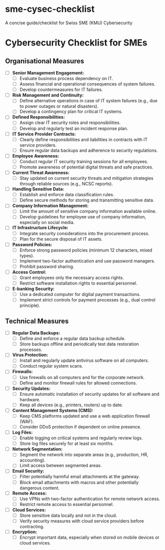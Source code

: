 # sme-cysec-checklist
A concise guide/checklist for Swiss SME (KMU) Cybersecurity

# Cybersecurity Checklist for SMEs

## Organisational Measures
- [ ] **Senior Management Engagement:**
  - [ ] Evaluate business process dependency on IT.
  - [ ] Assess financial and operational consequences of system failures.
  - [ ] Develop countermeasures for IT failures.

- [ ] **Risk Management and Continuity:**
  - [ ] Define alternative operations in case of IT system failures (e.g., due to power outages or natural disasters).
  - [ ] Develop a contingency plan for critical IT systems.

- [ ] **Defined Responsibilities:**
  - [ ] Assign clear IT security roles and responsibilities.
  - [ ] Develop and regularly test an incident response plan.

- [ ] **IT Service Provider Contracts:**
  - [ ] Clearly define responsibilities and liabilities in contracts with IT service providers.
  - [ ] Ensure regular data backups and adherence to security regulations.

- [ ] **Employee Awareness:**
  - [ ] Conduct regular IT security training sessions for all employees.
  - [ ] Promote awareness of potential digital threats and safe practices.

- [ ] **Current Threat Awareness:**
  - [ ] Stay updated on current security threats and mitigation strategies through reliable sources (e.g., NCSC reports).

- [ ] **Handling Sensitive Data:**
  - [ ] Establish and enforce data classification rules.
  - [ ] Define secure methods for storing and transmitting sensitive data.

- [ ] **Company Information Management:**
  - [ ] Limit the amount of sensitive company information available online.
  - [ ] Develop guidelines for employee use of company information, especially on social media.

- [ ] **IT Infrastructure Lifecycle:**
  - [ ] Integrate security considerations into the procurement process.
  - [ ] Plan for the secure disposal of IT assets.

- [ ] **Password Policies:**
  - [ ] Enforce strong password policies (minimum 12 characters, mixed types).
  - [ ] Implement two-factor authentication and use password managers.
  - [ ] Prohibit password sharing.

- [ ] **Access Control:**
  - [ ] Grant employees only the necessary access rights.
  - [ ] Restrict software installation rights to essential personnel.

- [ ] **E-banking Security:**
  - [ ] Use a dedicated computer for digital payment transactions.
  - [ ] Implement strict controls for payment processes (e.g., dual control principle).

## Technical Measures
- [ ] **Regular Data Backups:**
  - [ ] Define and enforce a regular data backup schedule.
  - [ ] Store backups offline and periodically test data restoration processes.

- [ ] **Virus Protection:**
  - [ ] Install and regularly update antivirus software on all computers.
  - [ ] Conduct regular system scans.

- [ ] **Firewalls:**
  - [ ] Use firewalls on all computers and for the corporate network.
  - [ ] Define and monitor firewall rules for allowed connections.

- [ ] **Security Updates:**
  - [ ] Ensure automatic installation of security updates for all software and hardware.
  - [ ] Keep all devices (e.g., printers, routers) up to date.

- [ ] **Content Management Systems (CMS):**
  - [ ] Keep CMS platforms updated and use a web application firewall (WAF).
  - [ ] Consider DDoS protection if dependent on online presence.

- [ ] **Log Files:**
  - [ ] Enable logging on critical systems and regularly review logs.
  - [ ] Store log files securely for at least six months.

- [ ] **Network Segmentation:**
  - [ ] Segment the network into separate areas (e.g., production, HR, accounting).
  - [ ] Limit access between segmented areas.

- [ ] **Email Security:**
  - [ ] Filter potentially harmful email attachments at the gateway.
  - [ ] Block email attachments with macros and other potentially dangerous content.

- [ ] **Remote Access:**
  - [ ] Use VPNs with two-factor authentication for remote network access.
  - [ ] Restrict remote access to essential personnel.

- [ ] **Cloud Services:**
  - [ ] Store sensitive data locally and not in the cloud.
  - [ ] Verify security measures with cloud service providers before contracting.

- [ ] **Encryption:**
  - [ ] Encrypt important data, especially when stored on mobile devices or cloud services.
